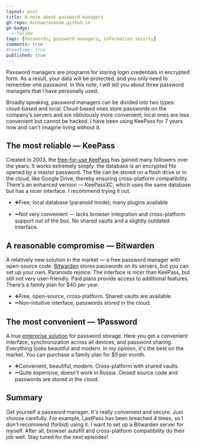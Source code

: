 ```yaml
---
layout: post
title: A note about password managers
gh-repo: Avonae/avonae.github.io
gh-badge:
  - follow
tags: [Passwords, password managers, information securty]
comments: true
#readtime: true
published: true
---
```

Password managers are programs for storing login credentials in encrypted form. As a result, your data will be protected, and you only need to remember one password. In this note, I will tell you about three password managers that I have personally used.

Broadly speaking, password managers can be divided into two types: cloud-based and local. Cloud-based ones store passwords on the company’s servers and are obliviously more convenient; local ones are less convenient but cannot be hacked. I have been using KeePass for 7 years now and can't imagine living without it.

## The most reliable — KeePass

Created in 2003, the [free-for-use KeePass](https://keepass.info/) has gained many followers over the years. It works extremely simply: the database is an encrypted file opened by a master password. The file can be stored on a flash drive or in the cloud, like Google Drive, thereby ensuring cross-platform compatibility. There's an enhanced version — KeePassXC, which uses the same database but has a nicer interface. I recommend trying it out.

* ➕Free; local database (paranoid mode); many plugins available

- ➖Not very convenient — lacks browser integration and cross-platform support out of the box. No shared vaults and a slightly outdated interface.

## A reasonable compromise — Bitwarden

A relatively new solution in the market — a free password manager with open-source code. [Bitwarden](https://bitwarden.com/) stores passwords on its servers, but you can set up your own. Paranoids rejoice. The interface is nicer than KeePass, but still not very user-friendly. Paid plans provide access to additional features. There's a family plan for $40 per year.

* ➕Free, open-source, cross-platform. Shared vaults are available.
* ➖Non-intuitive interface, passwords stored in the cloud.

## The most convenient — 1Password

A true [enterprise solution](https://1password.com/) for password storage. Here you get a convenient interface, synchronization across all devices, and password sharing. Everything looks beautiful and modern. In my opinion, it's the best on the market. You can purchase a family plan for $5 per month.

* ➕Convenient, beautiful, modern. Cross-platform with shared vaults.
* ➖Quite expensive, doesn't work in Russia. Closed source code and passwords are stored in the cloud.

## Summary

Get yourself a password manager. It's really convenient and secure. Just choose carefully. For example, LastPass has been breached 4 times, so I don't recommend (forbid) using it.
I want to set up a Bitwarden server for myself. After all, browser autofill and cross-platform compatibility do their job well. Stay tuned for the next episodes!